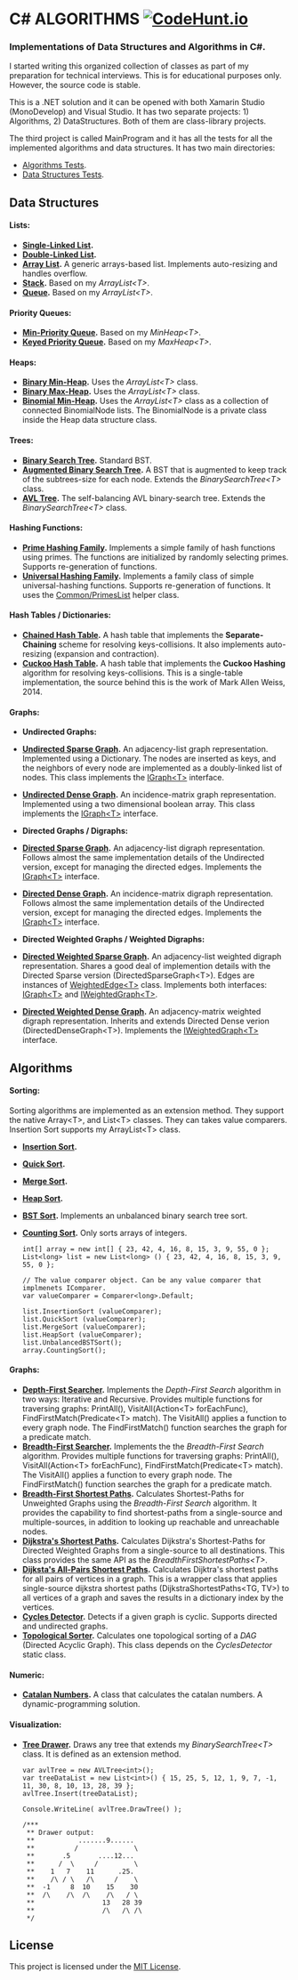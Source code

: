 # C# ALGORITHMS [![CodeHunt.io](https://img.shields.io/badge/vote-codehunt.io-02AFD1.svg)](http://codehunt.io/sub/c-algorithms/?utm_source=badge&utm_medium=badge&utm_campaign=pr-badge)

### Implementations of Data Structures and Algorithms in C#.

I started writing this organized collection of classes as part of my preparation for technical interviews. This is for educational purposes only. However, the source code is stable.

This is a .NET solution and it can be opened with both Xamarin Studio (MonoDevelop) and Visual Studio. It has two separate projects: 1) Algorithms, 2) DataStructures. Both of them are class-library projects.

The third project is called MainProgram and it has all the tests for all the implemented algorithms and data structures. It has two main directories:
 * [Algorithms Tests](MainProgram/AlgorithmsTests).
 * [Data Structures Tests](MainProgram/DataStructuresTests).


## Data Structures

#### Lists:

 * **[Single-Linked List](DataStructures/Lists/SLinkedList.cs).**
 * **[Double-Linked List](DataStructures/Lists/DLinkedList.cs).**
 * **[Array List](DataStructures/Lists/ArrayList.cs).** A generic arrays-based list. Implements auto-resizing and handles overflow.
 * **[Stack](DataStructures/Lists/Stack.cs).** Based on my *ArrayList\<T\>*.
 * **[Queue](DataStructures/Lists/Queue.cs).** Based on my *ArrayList\<T\>*.

#### Priority Queues:

 * **[Min-Priority Queue](DataStructures/Heaps/MinPriorityQueue.cs).** Based on my *MinHeap\<T\>*.
 * **[Keyed Priority Queue](DataStructures/Heaps/KeyedPriorityQueue.cs).** Based on my *MaxHeap\<T\>*.

#### Heaps:

 * **[Binary Min-Heap](DataStructures/Heaps/BinaryMinHeap.cs).** Uses the *ArrayList\<T\>* class.
 * **[Binary Max-Heap](DataStructures/Heaps/BinaryMaxHeap.cs).** Uses the *ArrayList\<T\>* class.
 * **[Binomial Min-Heap](DataStructures/Heaps/BinomialMinHeap.cs).** Uses the *ArrayList\<T\>* class as a collection of connected BinomialNode lists. The BinomialNode is a private class inside the Heap data structure class.
 
#### Trees:

 * **[Binary Search Tree](DataStructures/Trees/BinarySearchTree.cs).** Standard BST.
 * **[Augmented Binary Search Tree](DataStructures/Trees/AugmentedBinarySearchTree.cs).** A BST that is augmented to keep track of the subtrees-size for each node. Extends the *BinarySearchTree\<T\>* class.
 * **[AVL Tree](DataStructures/Trees/AVLTree.cs).** The self-balancing AVL binary-search tree. Extends the *BinarySearchTree\<T\>* class.

#### Hashing Functions:
 * **[Prime Hashing Family](DataStructures/Hashing/PrimeHashingFamily.cs).** Implements a simple family of hash functions using primes. The functions are initialized by randomly selecting primes. Supports re-generation of functions.
 * **[Universal Hashing Family](DataStructures/Hashing/UniversalHashingFamily.cs).** Implements a family class of simple universal-hashing functions. Supports re-generation of functions. It uses the [Common/PrimesList](DataStructures/Common/PrimesList.cs) helper class.

#### Hash Tables / Dictionaries:

 * **[Chained Hash Table](DataStructures/Dictionaries/ChainedHashTable.cs).** A hash table that implements the **Separate-Chaining** scheme for resolving keys-collisions. It also implements auto-resizing (expansion and contraction).
 * **[Cuckoo Hash Table](DataStructures/Dictionaries/CuckooHashTable.cs).** A hash table that implements the **Cuckoo Hashing** algorithm for resolving keys-collisions. This is a single-table implementation, the source behind this is the work of Mark Allen Weiss, 2014.

#### Graphs:
 * **Undirected Graphs:**
  * **[Undirected Sparse Graph](DataStructures/Graphs/UndirectedSparseGraph.cs).** An adjacency-list graph representation. Implemented using a Dictionary. The nodes are inserted as keys, and the neighbors of every node are implemented as a doubly-linked list of nodes. This class implements the [IGraph\<T\>](DataStructures/Graphs/IGraph.cs) interface.
  * **[Undirected Dense Graph](DataStructures/Graphs/UndirectedDenseGraph.cs).** An incidence-matrix graph representation. Implemented using a two dimensional boolean array. This class implements the [IGraph\<T\>](DataStructures/Graphs/IGraph.cs) interface.
 
 * **Directed Graphs / Digraphs:** 
  * **[Directed Sparse Graph](DataStructures/Graphs/DirectedSparseGraph.cs).** An adjacency-list digraph representation. Follows almost the same implementation details of the Undirected version, except for managing the directed edges. Implements the [IGraph\<T\>](DataStructures/Graphs/IGraph.cs) interface.
  * **[Directed Dense Graph](DataStructures/Graphs/DirectedDenseGraph.cs).** An incidence-matrix digraph representation. Follows almost the same implementation details of the Undirected version, except for managing the directed edges. Implements the [IGraph\<T\>](DataStructures/Graphs/IGraph.cs) interface.
 
 * **Directed Weighted Graphs / Weighted Digraphs:**
  * **[Directed Weighted Sparse Graph](DataStructures/Graphs/DirectedWeightedSparseGraph.cs).** An adjacency-list weighted digraph representation. Shares a good deal of implemention details with the Directed Sparse version (DirectedSparseGraph\<T\>). Edges are instances of [WeightedEdge\<T\>](DataStructures/Graphs/WeightedEdge.cs) class. Implements both interfaces: [IGraph\<T\>](DataStructures/Graphs/IGraph.cs) and [IWeightedGraph\<T\>](DataStructures/Graphs/IWeightedGraph.cs).
  * **[Directed Weighted Dense Graph](DataStructures/Graphs/DirectedWeightedDenseGraph.cs).** An adjacency-matrix weighted digraph representation. Inherits and extends Directed Dense verion (DirectedDenseGraph\<T\>). Implements the [IWeightedGraph\<T\>](DataStructures/Graphs/IWeightedGraph.cs) interface.


## Algorithms

#### Sorting:
 Sorting algorithms are implemented as an extension method. They support the native Array\<T\>, and List\<T\> classes. They can takes value comparers. Insertion Sort supports my ArrayList\<T\> class.

  * **[Insertion Sort](Algorithms/Sorting/InsertionSorter.cs).**
  * **[Quick Sort](Algorithms/Sorting/QuickSorter.cs).**
  * **[Merge Sort](Algorithms/Sorting/MergeSorter.cs).**
  * **[Heap Sort](Algorithms/Sorting/HeapSorter.cs).**
  * **[BST Sort](Algorithms/Sorting/BinarySearchTreeSorter.cs).** Implements an unbalanced binary search tree sort.
  * **[Counting Sort](Algorithms/Sorting/CountingSorter.cs).** Only sorts arrays of integers.

    ```
    int[] array = new int[] { 23, 42, 4, 16, 8, 15, 3, 9, 55, 0 };
    List<long> list = new List<long> () { 23, 42, 4, 16, 8, 15, 3, 9, 55, 0 };
    
    // The value comparer object. Can be any value comparer that implmenets IComparer.
    var valueComparer = Comparer<long>.Default;
    
    list.InsertionSort (valueComparer);
    list.QuickSort (valueComparer);
    list.MergeSort (valueComparer);
    list.HeapSort (valueComparer);
    list.UnbalancedBSTSort();
    array.CountingSort();
    ```

#### Graphs:
 * **[Depth-First Searcher](Algorithms/Graphs/DepthFirstSearcher.cs).** Implements the *Depth-First Search* algorithm in two ways: Iterative and Recursive. Provides multiple functions for traversing graphs: PrintAll(), VisitAll(Action\<T\> forEachFunc), FindFirstMatch(Predicate\<T\> match). The VisitAll() applies a function to every graph node. The FindFirstMatch() function searches the graph for a predicate match.
 * **[Breadth-First Searcher](Algorithms/Graphs/BreadthFirstSearcher.cs).** Implements the the *Breadth-First Search* algorithm. Provides multiple functions for traversing graphs: PrintAll(), VisitAll(Action\<T\> forEachFunc), FindFirstMatch(Predicate\<T\> match). The VisitAll() applies a function to every graph node. The FindFirstMatch() function searches the graph for a predicate match.
 * **[Breadth-First Shortest Paths](Algorithms/Graphs/BreadthFirstShortestPaths.cs).** Calculates Shortest-Paths for Unweighted Graphs using the *Breadth-First Search* algorithm. It provides the capability to find shortest-paths from a single-source and multiple-sources, in addition to looking up reachable and unreachable nodes.
 * **[Dijkstra's Shortest Paths](Algorithms/Graphs/DijkstraShortestPaths.cs).** Calculates Dijkstra's Shortest-Paths for Directed Weighted Graphs from a single-source to all destinations. This class provides the same API as the *BreadthFirstShortestPaths\<T\>*.
 * **[Dijksta's All-Pairs Shortest Paths](Algorithms/Graphs/DijkstraAllPairsShortestPaths.cs).** Calculates Dijktra's shortest paths for all pairs of vertices in a graph. This is a wrapper class that applies single-source dijkstra shortest paths (DijkstraShortestPaths\<TG, TV\>) to all vertices of a graph and saves the results in a dictionary index by the vertices.
 * **[Cycles Detector](Algorithms/Graphs/CyclesDetector.cs).** Detects if a given graph is cyclic. Supports directed and undirected graphs.
 * **[Topological Sorter](Algorithms/Graphs/TopologicalSorter.cs).** Calculates one topological sorting of a *DAG* (Directed Acyclic Graph). This class depends on the *CyclesDetector* static class.


#### Numeric:
 * **[Catalan Numbers](Algorithms/Numeric/CatalanNumbers.cs).** A class that calculates the catalan numbers. A dynamic-programming solution.

#### Visualization:
 * **[Tree Drawer](DataStructures/Trees/TreeDrawer.cs).** Draws any tree that extends my *BinarySearchTree\<T\>* class. It is defined as an extension method.
    ```
    var avlTree = new AVLTree<int>();
    var treeDataList = new List<int>() { 15, 25, 5, 12, 1, 9, 7, -1, 11, 30, 8, 10, 13, 28, 39 };
    avlTree.Insert(treeDataList);
    
    Console.WriteLine( avlTree.DrawTree() );
    
    /***
     ** Drawer output:
     **           .......9......
     **          /              \
     **       .5       ....12...
     **      /  \     /         \
     **    1   7    11      .25.
     **    /\ / \   /\     /    \
     **  -1     8  10    15    30
     **  /\    /\  /\    /\   / \
     **                 13   28 39
     **                 /\   /\ /\
     */
    ```


## License

This project is licensed under the [MIT License](LICENSE).
